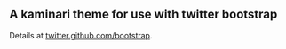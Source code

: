 ## A kaminari theme for use with twitter bootstrap

Details at [twitter.github.com/bootstrap](http://twitter.github.com/bootstrap/#navigation).